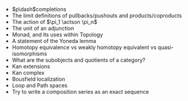 - $p\dash$completions
- The limit definitions of pullbacks/pushouts and products/coproducts
- The action of $\pi_1 \actson \pi_n$
- The unit of an adjunction
- Monad, and its uses within Topology
- A statement of the Yoneda lemma
- Homotopy equivalence vs weakly homotopy equivalent vs quasi-isomorphisms
- What are the subobjects and quotients of a category?
- Kan extensions
- Kan complex
- Bousfield localization
- Loop and Path spaces
- Try to write a composition series as an exact sequence

